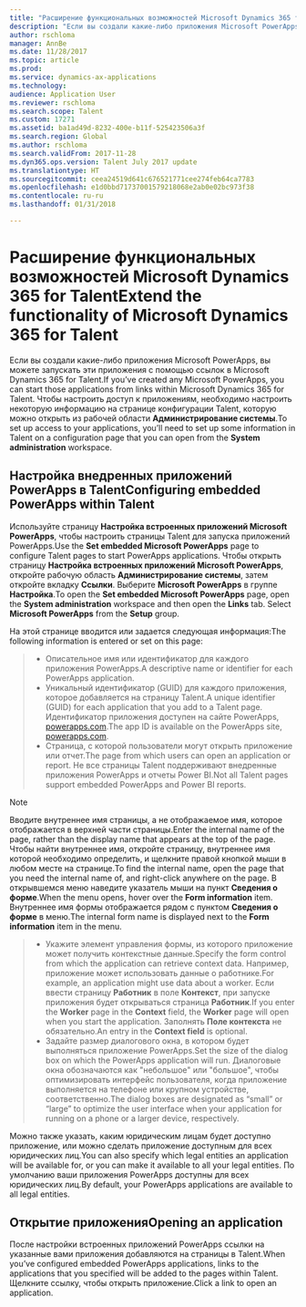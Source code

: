 ```yaml
---
title: "Расширение функциональных возможностей Microsoft Dynamics 365 for Talent"
description: "Если вы создали какие-либо приложения Microsoft PowerApps, вы можете запускать эти приложения с помощью ссылок в Microsoft Dynamics 365 for Talent."
author: rschloma
manager: AnnBe
ms.date: 11/28/2017
ms.topic: article
ms.prod: 
ms.service: dynamics-ax-applications
ms.technology: 
audience: Application User
ms.reviewer: rschloma
ms.search.scope: Talent
ms.custom: 17271
ms.assetid: ba1ad49d-8232-400e-b11f-525423506a3f
ms.search.region: Global
ms.author: rschloma
ms.search.validFrom: 2017-11-28
ms.dyn365.ops.version: Talent July 2017 update
ms.translationtype: HT
ms.sourcegitcommit: ceea24519d641c676521771cee274feb64ca7783
ms.openlocfilehash: e1d0bbd71737001579218068e2ab0e02bc973f38
ms.contentlocale: ru-ru
ms.lasthandoff: 01/31/2018

---
```

# <a name="extend-the-functionality-of-microsoft-dynamics-365-for-talent"></a><span data-ttu-id="7d0ad-103">Расширение функциональных возможностей Microsoft Dynamics 365 for Talent</span><span class="sxs-lookup"><span data-stu-id="7d0ad-103">Extend the functionality of Microsoft Dynamics 365 for Talent</span></span>
<span data-ttu-id="7d0ad-104">Если вы создали какие-либо приложения Microsoft PowerApps, вы можете запускать эти приложения с помощью ссылок в Microsoft Dynamics 365 for Talent.</span><span class="sxs-lookup"><span data-stu-id="7d0ad-104">If you’ve created any Microsoft PowerApps, you can start those applications from links within Microsoft Dynamics 365 for Talent.</span></span> <span data-ttu-id="7d0ad-105">Чтобы настроить доступ к приложениям, необходимо настроить некоторую информацию на странице конфигурации Talent, которую можно открыть из рабочей области **Администрирование системы**.</span><span class="sxs-lookup"><span data-stu-id="7d0ad-105">To set up access to your applications, you’ll need to set up some information in Talent on a configuration page that you can open from the **System administration** workspace.</span></span>

## <a name="configuring-embedded-powerapps-within-talent"></a><span data-ttu-id="7d0ad-106">Настройка внедренных приложений PowerApps в Talent</span><span class="sxs-lookup"><span data-stu-id="7d0ad-106">Configuring embedded PowerApps within Talent</span></span>
<span data-ttu-id="7d0ad-107">Используйте страницу **Настройка встроенных приложений Microsoft PowerApps**, чтобы настроить страницы Talent для запуска приложений PowerApps.</span><span class="sxs-lookup"><span data-stu-id="7d0ad-107">Use the **Set embedded Microsoft PowerApps** page to configure Talent pages to start PowerApps applications.</span></span> <span data-ttu-id="7d0ad-108">Чтобы открыть страницу **Настройка встроенных приложений Microsoft PowerApps**, откройте рабочую область **Администрирование системы**, затем откройте вкладку **Ссылки**. Выберите **Microsoft PowerApps** в группе **Настройка**.</span><span class="sxs-lookup"><span data-stu-id="7d0ad-108">To open the **Set embedded Microsoft PowerApps** page, open the **System administration** workspace and then open the **Links** tab. Select **Microsoft PowerApps** from the **Setup** group.</span></span> 

<span data-ttu-id="7d0ad-109">На этой странице вводится или задается следующая информация:</span><span class="sxs-lookup"><span data-stu-id="7d0ad-109">The following information is entered or set on this page:</span></span> 

> - <span data-ttu-id="7d0ad-110">Описательное имя или идентификатор для каждого приложения PowerApps.</span><span class="sxs-lookup"><span data-stu-id="7d0ad-110">A descriptive name or identifier for each PowerApps application.</span></span>
> - <span data-ttu-id="7d0ad-111">Уникальный идентификатор (GUID) для каждого приложения, которое добавляется на страницу Talent.</span><span class="sxs-lookup"><span data-stu-id="7d0ad-111">A unique identifier (GUID) for each application that you add to a Talent page.</span></span> <span data-ttu-id="7d0ad-112">Идентификатор приложения доступен на сайте PowerApps, [powerapps.com](http://powerapps.com/).</span><span class="sxs-lookup"><span data-stu-id="7d0ad-112">The app ID is available on the PowerApps site, [powerapps.com](http://powerapps.com/).</span></span> 
> - <span data-ttu-id="7d0ad-113">Страница, с которой пользователи могут открыть приложение или отчет.</span><span class="sxs-lookup"><span data-stu-id="7d0ad-113">The page from which users can open an application or report.</span></span> <span data-ttu-id="7d0ad-114">Не все страницы Talent поддерживают внедренные приложения PowerApps и отчеты Power BI.</span><span class="sxs-lookup"><span data-stu-id="7d0ad-114">Not all Talent pages support embedded PowerApps and Power BI reports.</span></span> 

 > [!NOTE]
 >  <span data-ttu-id="7d0ad-115">Вводите внутреннее имя страницы, а не отображаемое имя, которое отображается в верхней части страницы.</span><span class="sxs-lookup"><span data-stu-id="7d0ad-115">Enter the internal name of the page, rather than the display name that appears at the top of the page.</span></span> <span data-ttu-id="7d0ad-116">Чтобы найти внутреннее имя, откройте страницу, внутреннее имя которой необходимо определить, и щелкните правой кнопкой мыши в любом месте на странице.</span><span class="sxs-lookup"><span data-stu-id="7d0ad-116">To find the internal name, open the page that you need the internal name of, and right-click anywhere on the page.</span></span> <span data-ttu-id="7d0ad-117">В открывшемся меню наведите указатель мыши на пункт **Сведения о форме**.</span><span class="sxs-lookup"><span data-stu-id="7d0ad-117">When the menu opens, hover over the **Form information** item.</span></span> <span data-ttu-id="7d0ad-118">Внутреннее имя формы отображается рядом с пунктом **Сведения о форме** в меню.</span><span class="sxs-lookup"><span data-stu-id="7d0ad-118">The internal form name is displayed next to the **Form information** item in the menu.</span></span>
 
> - <span data-ttu-id="7d0ad-119">Укажите элемент управления формы, из которого приложение может получить контекстные данные.</span><span class="sxs-lookup"><span data-stu-id="7d0ad-119">Specify the form control from which the application can retrieve context data.</span></span> <span data-ttu-id="7d0ad-120">Например, приложение может использовать данные о работнике.</span><span class="sxs-lookup"><span data-stu-id="7d0ad-120">For example, an application might use data about a worker.</span></span> <span data-ttu-id="7d0ad-121">Если ввести страницу **Работник** в поле **Контекст**, при запуске приложения будет открываться страница **Работник**.</span><span class="sxs-lookup"><span data-stu-id="7d0ad-121">If you enter the **Worker** page in the **Context** field, the **Worker** page will open when you start the application.</span></span> <span data-ttu-id="7d0ad-122">Заполнять **Поле контекста** не обязательно.</span><span class="sxs-lookup"><span data-stu-id="7d0ad-122">An entry in the **Context field** is optional.</span></span> 
> - <span data-ttu-id="7d0ad-123">Задайте размер диалогового окна, в котором будет выполняться приложение PowerApps.</span><span class="sxs-lookup"><span data-stu-id="7d0ad-123">Set the size of the dialog box on which the PowerApps application will run.</span></span> <span data-ttu-id="7d0ad-124">Диалоговые окна обозначаются как "небольшое" или "большое", чтобы оптимизировать интерфейс пользователя, когда приложение выполняется на телефоне или крупном устройстве, соответственно.</span><span class="sxs-lookup"><span data-stu-id="7d0ad-124">The dialog boxes are designated as “small” or “large” to optimize the user interface when your application for running on a phone or a larger device, respectively.</span></span> 

<span data-ttu-id="7d0ad-125">Можно также указать, каким юридическим лицам будет доступно приложение, или можно сделать приложение доступным для всех юридических лиц.</span><span class="sxs-lookup"><span data-stu-id="7d0ad-125">You can also specify which legal entities an application will be available for, or you can make it available to all your legal entities.</span></span> <span data-ttu-id="7d0ad-126">По умолчанию ваши приложения PowerApps доступны для всех юридических лиц.</span><span class="sxs-lookup"><span data-stu-id="7d0ad-126">By default, your PowerApps applications are available to all legal entities.</span></span>

## <a name="opening-an-application"></a><span data-ttu-id="7d0ad-127">Открытие приложения</span><span class="sxs-lookup"><span data-stu-id="7d0ad-127">Opening an application</span></span>
<span data-ttu-id="7d0ad-128">После настройки встроенных приложений PowerApps ссылки на указанные вами приложения добавляются на страницы в Talent.</span><span class="sxs-lookup"><span data-stu-id="7d0ad-128">When you’ve configured embedded PowerApps applications, links to the applications that you specified will be added to the pages within Talent.</span></span> <span data-ttu-id="7d0ad-129">Щелкните ссылку, чтобы открыть приложение.</span><span class="sxs-lookup"><span data-stu-id="7d0ad-129">Click a link to open an application.</span></span> 




